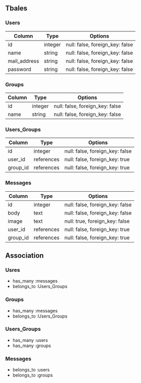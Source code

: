 ## Tbales
### Users
|Column|Type|Options|
|------|----|-------|
|id|integer|null: false, foreign_key: false|
|name|string|null: false, foreign_key: false|
|mail_address|string|null: false, foreign_key: false|
|password|string|null: false, foreign_key: false|

### Groups
|Column|Type|Options|
|------|----|-------|
|id|integer|null: false, foreign_key: false|
|name|string|null: false, foreign_key: false|

### Users_Groups
|Column|Type|Options|
|------|----|-------|
|id|integer|null: false, foreign_key: false|
|user_id|references|null: false, foreign_key: true|
|group_id|references|null: false, foreign_key: true|

### Messages
|Column|Type|Options|
|------|----|-------|
|id|integer|null: false, foreign_key: false|
|body|text|null: false, foreign_key: false
|image|text|null: true, foreign_key: false|
|user_id|references|null: false, foreign_key: true|
|group_id|references|null: false, foreign_key: true|

## Association
### Usres 
- has_many :messages
- belongs_to :Users_Groups

### Groups
- has_many :messages
- belongs_to :Users_Groups

### Users_Groups
- has_many :users
- has_many :groups

### Messages
- belongs_to :users
- belongs_to :groups
